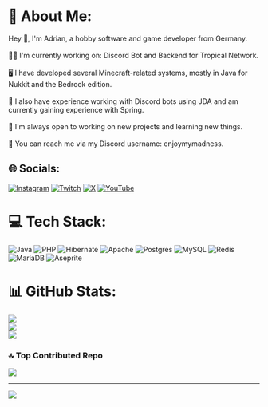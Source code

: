 # 💫 About Me:
Hey 👋, I'm Adrian, a hobby software and game developer from Germany.<br><br>🧑‍💻 I'm currently working on: Discord Bot and Backend for Tropical Network.<br><br>🖥️ I have developed several Minecraft-related systems, mostly in Java for Nukkit and the Bedrock edition.<br><br>🤖 I also have experience working with Discord bots using JDA and am currently gaining experience with Spring.<br><br>🚀 I'm always open to working on new projects and learning new things.<br><br>💬 You can reach me via my Discord username: enjoymymadness.


## 🌐 Socials:
[![Instagram](https://img.shields.io/badge/Instagram-%23E4405F.svg?logo=Instagram&logoColor=white)](https://instagram.com/_adrian.krim_) [![Twitch](https://img.shields.io/badge/Twitch-%239146FF.svg?logo=Twitch&logoColor=white)](https://twitch.tv/enjoymymadness) [![X](https://img.shields.io/badge/X-black.svg?logo=X&logoColor=white)](https://x.com/adrian_krim1) [![YouTube](https://img.shields.io/badge/YouTube-%23FF0000.svg?logo=YouTube&logoColor=white)](https://youtube.com/@EnjoyMyMadness76) 

# 💻 Tech Stack:
![Java](https://img.shields.io/badge/java-%23ED8B00.svg?style=for-the-badge&logo=openjdk&logoColor=white) ![PHP](https://img.shields.io/badge/php-%23777BB4.svg?style=for-the-badge&logo=php&logoColor=white) ![Hibernate](https://img.shields.io/badge/Hibernate-59666C?style=for-the-badge&logo=Hibernate&logoColor=white) ![Apache](https://img.shields.io/badge/apache-%23D42029.svg?style=for-the-badge&logo=apache&logoColor=white) ![Postgres](https://img.shields.io/badge/postgres-%23316192.svg?style=for-the-badge&logo=postgresql&logoColor=white) ![MySQL](https://img.shields.io/badge/mysql-4479A1.svg?style=for-the-badge&logo=mysql&logoColor=white) ![Redis](https://img.shields.io/badge/redis-%23DD0031.svg?style=for-the-badge&logo=redis&logoColor=white) ![MariaDB](https://img.shields.io/badge/MariaDB-003545?style=for-the-badge&logo=mariadb&logoColor=white) ![Aseprite](https://img.shields.io/badge/Aseprite-FFFFFF?style=for-the-badge&logo=Aseprite&logoColor=#7D929E)
# 📊 GitHub Stats:
![](https://github-readme-stats.vercel.app/api?username=Adrian646&theme=transparent&hide_border=true&include_all_commits=false&count_private=false)<br/>
![](https://github-readme-streak-stats.herokuapp.com/?user=Adrian646&theme=transparent&hide_border=true)<br/>
![](https://github-readme-stats.vercel.app/api/top-langs/?username=Adrian646&theme=transparent&hide_border=true&include_all_commits=false&count_private=false&layout=compact)

### 🔝 Top Contributed Repo
![](https://github-contributor-stats.vercel.app/api?username=Adrian646&limit=5&theme=dark&combine_all_yearly_contributions=true)

---
[![](https://visitcount.itsvg.in/api?id=Adrian646&icon=0&color=0)](https://visitcount.itsvg.in)

<!-- Proudly created with GPRM ( https://gprm.itsvg.in ) -->